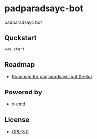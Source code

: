 # padparadsayc-bot

padparadsayc bot

## Quckstart

```bash
xws start
```

## Roadmap

- [Roadmap for padparadsayc-bot (trello)](https://trello.com/b/TnJ9brIM/padparadsayc-bot)

## Powered by

- [x-cmd](https://www.x-cmd.com/)

## License

- [GPL-3.0](https://www.gnu.org/licenses/gpl-3.0.en.html)
